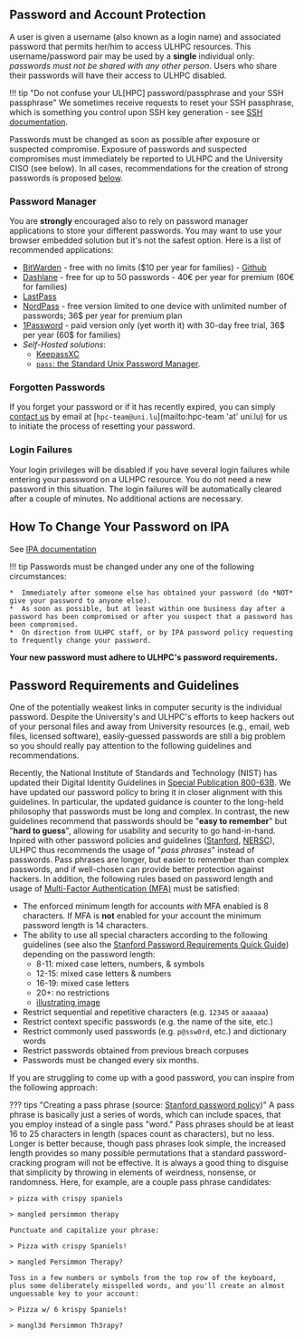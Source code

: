 ## Password and Account Protection

A user is given a username (also known as a login name) and associated
password that permits her/him to access ULHPC resources.  This
username/password pair may be used by a **single** individual only:
*passwords must not be shared with any other person*. Users who
share their passwords will have their access to ULHPC disabled.

!!! tip "Do not confuse your UL[HPC] password/passphrase and your SSH passphrase"
    We sometimes receive requests to reset your SSH passphrase, which is something you control upon SSH key generation - see [SSH documentation](../connect/ssh.md).

Passwords must be changed as soon as possible after exposure or
suspected compromise. Exposure of passwords and suspected compromises
must immediately be reported to ULHPC and the University CISO (see below).
In all cases, recommendations for the creation of strong passwords is proposed [below](#password-requirements-and-guidelines).


### Password Manager

You are **strongly** encouraged also to rely on password manager applications to store your different passwords. You may want to use your browser embedded solution but it's not the safest option.
Here is a list of recommended applications:

* [BitWarden](https://bitwarden.com/) - free with no limits ($10 per year for families) - [Github](https://github.com/bitwarden)
* [Dashlane](https://www.dashlane.com) - free for up to 50 passwords - 40€ per year for premium (60€ for families)
* [LastPass](https://www.lastpass.com/)
* [NordPass](https://nordpass.com/) - free version limited to one device with unlimited number of passwords; 36$ per year for premium plan
* [1Password](https://1password.com/) - paid version only (yet worth it) with 30-day free trial, 36$ per year (60$ for families)
* _Self-Hosted solutions_:
    - [KeepassXC](https://keepassxc.org/download/)
    - [`pass`: the Standard Unix Password Manager](https://www.passwordstore.org/).
        <!-- * See also [our tutorial on pass setup within the ULHPC team](services/pass.md) -->


### Forgotten Passwords

If you forget your password or if it has recently expired, you can simply [contact us](../support/index.md) by email at [`hpc-team@uni.lu`](mailto:hpc-team 'at' uni.lu) for us to initiate the process of resetting your password.

### Login Failures

Your login privileges will be disabled if you have several login failures
while entering your password on a ULHPC resource. You do not need
a new password in this situation. The login failures will be
automatically cleared after a couple of minutes. No additional actions are
necessary.


## How To Change Your Password on IPA

See [IPA documentation](../connect/ipa.md#change-your-password)

!!! tip
    Passwords must be changed under any one of the following circumstances:

    *  Immediately after someone else has obtained your password (do *NOT* give your password to anyone else).
    *  As soon as possible, but at least within one business day after a password has been compromised or after you suspect that a password has been compromised.
    *  On direction from ULHPC staff, or by IPA password policy requesting to frequently change your password.

**Your new password must adhere to ULHPC's password requirements.**

## Password Requirements and Guidelines

One of the potentially weakest links in computer security is the individual password. Despite the University's and ULHPC's efforts to keep hackers out of your personal files and away from University resources (e.g., email, web files, licensed software), easily-guessed passwords are still a big problem so you should really pay attention to the following guidelines and recommendations.

Recently, the National Institute of Standards and Technology (NIST) has updated
their Digital Identity Guidelines in [Special Publication
800-63B](https://pages.nist.gov/800-63-3/sp800-63b.html).
We have updated our password policy to bring it in closer alignment with this guidelines. In particular, the updated guidance is counter to the long-held philosophy that passwords must be long and complex. In contrast, the new guidelines recommend that passwords should be "__easy to remember__" but "__hard to guess__", allowing for usability and security to go hand-in-hand.
Inpired with other password policies and guidelines ([Stanford](https://uit.stanford.edu/service/accounts/passwords), [NERSC](https://docs.nersc.gov/accounts/passwords/)), ULHPC thus recommends the usage of  "_pass phrases_" instead of passwords. Pass phrases are longer, but easier to remember than complex passwords, and if well-chosen can provide better protection against hackers.
In addition, the following rules based on password length and usage of [Multi-Factor Authentication (MFA)](connect/mfa.md) must be satisfied:

* The enforced minimum length for accounts _with_ MFA enabled is 8 characters. If MFA is **not** enabled for your account the minimum password length is 14 characters.
* The ability to use all special characters according to the following guidelines (see also the [Stanford Password Requirements Quick Guide](https://uit.stanford.edu/service/accounts/passwords/quickguide)) depending on the password length:
    - 8-11: mixed case letters, numbers, & symbols
    - 12-15: mixed case letters & numbers
    - 16-19: mixed case letters
    - 20+: no restrictions
    - [illustrating image](https://uit.stanford.edu/sites/default/files/images/2014/04/17/pwstrength.jpg)
* Restrict sequential and repetitive characters (e.g. `12345` or `aaaaaa`)
* Restrict context specific passwords (e.g. the name of the site, etc.)
* Restrict commonly used passwords (e.g. `p@ssw0rd`, etc.) and dictionary words
* Restrict passwords obtained from previous breach corpuses
* Passwords must be changed every six months.

If you are struggling to come up with a good password, you can inspire from the following approach:

??? tips "Creating a pass phrase (source: [Stanford password  policy](https://uit.stanford.edu/service/accounts/passwords))"
    A pass phrase is basically just a series of words, which can include spaces, that you employ instead of a single pass "word." Pass phrases should be at least 16 to 25 characters in length (spaces count as characters), but no less. Longer is better because, though pass phrases look simple, the increased length provides so many possible permutations that a standard password-cracking program will not be effective. It is always a good thing to disguise that simplicity by throwing in elements of weirdness, nonsense, or randomness. Here, for example, are a couple pass phrase candidates:

    > pizza with crispy spaniels

    > mangled persimmon therapy

    Punctuate and capitalize your phrase:

    > Pizza with crispy Spaniels!

    > mangled Persimmon Therapy?

    Toss in a few numbers or symbols from the top row of the keyboard, plus some deliberately misspelled words, and you'll create an almost unguessable key to your account:

    > Pizza w/ 6 krispy Spaniels!

    > mangl3d Persimmon Th3rapy?
